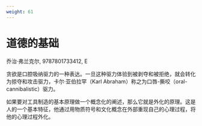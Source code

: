 ```yaml
---
weight: 61
---
```

# 道德的基础

乔治·弗兰克尔, 9787801733412, E

贪欲是口腔吸纳驱力的一种表达。一旦这种驱力体验到被剥夺和被拒绝，就会转化为掠夺和攻击驱力，卡尔·亚伯拉罕（Karl Abraham）称之为口唇-撕咬（oral-cannibalistic）驱力。

如果要对工具制造的基本原理做一个概念化的阐述，那么它就是外化的原理。这是人的一个基本特征，他通过用物质符号和文化概念在外部重现自己的心理过程，将他的心理过程外化。